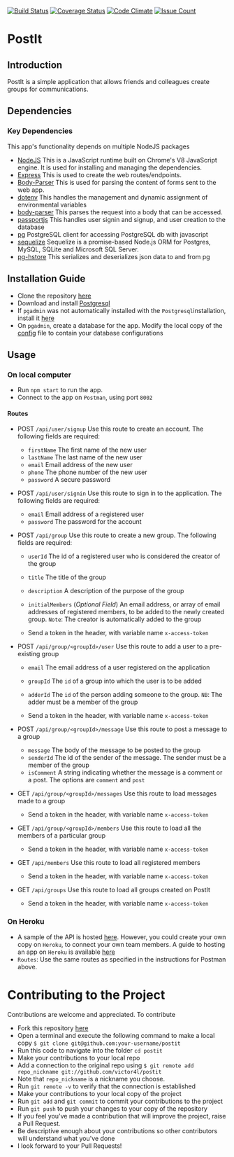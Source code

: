 [![Build Status](https://travis-ci.org/victor4l/PostIt.svg?branch=develop)](https://travis-ci.org/victor4l/PostIt)
[![Coverage Status](https://coveralls.io/repos/github/victor4l/PostIt/badge.svg?branch=setup%2Ftests)](https://coveralls.io/github/victor4l/PostIt?branch=setup%2Ftests)
[![Code Climate](https://codeclimate.com/github/victor4l/PostIt/badges/gpa.svg)](https://codeclimate.com/github/victor4l/PostIt)
[![Issue Count](https://codeclimate.com/github/victor4l/PostIt/badges/issue_count.svg)](https://codeclimate.com/github/victor4l/PostIt)

# PostIt

## Introduction 
PostIt is a simple application that allows friends and colleagues create groups for communications. 
## Dependencies

### Key Dependencies
 This app's functionality depends on multiple NodeJS packages
* [NodeJS](https://nodejs.org/) This is a JavaScript runtime built on Chrome's V8 JavaScript engine. It is used for installing and managing the dependencies.
* [Express](https://expressjs.com/) This is used to create the web routes/endpoints.
* [Body-Parser](https://www.npmjs.com/package/body-parser) This is used for parsing the content of forms sent to the web app.
* [dotenv](https://www.npmjs.com/package/dotenv) This handles the management and dynamic assignment of environmental variables
* [body-parser](https://www.npmjs.com/package/body-parser) This parses the request into a body that can be accessed.
* [passportjs](passportjs.org) This handles user signin and signup, and user creation to the database
* [pg](https://www.npmjs.com/package/pg) PostgreSQL client for accessing PostgreSQL db with javascript
* [sequelize](https://www.npmjs.com/package/sequelize) Sequelize is a promise-based Node.js ORM for Postgres, MySQL, SQLite and Microsoft SQL Server.
* [pg-hstore](https://www.npmjs.com/package/pg-hstore) This serializes and deserializes json data to and from pg 

## Installation Guide
* Clone the repository [here](www.github.com/victor4l/postit)
* Download and install [Postgresql](https://www.postgresql.org/download/)
* If `pgadmin` was not automatically installed with the `Postgresql`installation, install it [here](https://www.pgadmin.org/)
* On `pgadmin`, create a database for the app. Modify the local copy of the [config](https://github.com/victor4l/PostIt/blob/develop/server/config/config.json) file to contain your database configurations

## Usage

### On local computer 
* Run `npm start` to run the app.
* Connect to the app on `Postman`, using port `8002`
#### Routes
* POST `/api/user/signup` Use this route to create an account. The following fields are required:
  * `firstName` The first name of the new user
  * `lastName`  The last name of the new user
  * `email`     Email address of the new user
  *  `phone`  The phone number of the new user
  * `password` A secure password

* POST `/api/user/signin` Use this route to sign in to the application. The following fields are required:
  * `email`     Email address of a registered user
  * `password` The password for the account

* POST `/api/group` Use this route to create a new group. The following fields are required:
  * `userId` The id of a registered user who is considered the creator of the group
  * `title`  The title of the group
  * `description`     A description of the purpose of the group
  * `initialMembers` (_Optional Field_) An email address, or array of email addresses of registered members, to be added to the newly created group. `Note`: The creator is automatically added to the group
  
  * Send a token in the header, with variable name `x-access-token`

* POST `/api/group/<groupId>/user` Use this route to add a user to a pre-existing group
  * `email` The email address of a user registered on the application
  * `groupId` The `id` of a group into which the user is to be added 
  * `adderId` The `id` of the person adding someone to the group. `NB`: The adder must be a member of the group

  * Send a token in the header, with variable name `x-access-token`

* POST `/api/group/<groupId>/message` Use this route to post a message to a group
  * `message` The body of the message to be posted to the group
  * `senderId` The id of the sender of the message. The sender must be a member of the group
  * `isComment` A string indicating whether the message is a comment or a post. The options are `comment` and `post` 

* GET `/api/group/<groupId>/messages` Use this route to load messages made to a group
  * Send a token in the header, with variable name `x-access-token`
* GET `/api/group/<groupId>/members` Use this route to load all the members of a particular group
  * Send a token in the header, with variable name `x-access-token`
* GET `/api/members` Use this route to load all registered members
  * Send a token in the header, with variable name `x-access-token`
* GET `/api/groups` Use this route to load all groups created on PostIt
  * Send a token in the header, with variable name `x-access-token`


### On Heroku
* A sample of the API is hosted [here](https://postit-api-victor.herokuapp.com/). However, you could create your own copy on `Heroku`, to connect your own team members. A guide to hosting an app on 
`Heroku` is available [here](https://devcenter.heroku.com/articles/getting-started-with-nodejs#introduction)
* `Routes`: Use the same routes as specified in the instructions for Postman above.


# Contributing to the Project
Contributions are welcome and appreciated. To contribute
* Fork this repository [here](https://github.com/victor4l/postit)
* Open a terminal and execute the following command to make a local copy
`$ git clone git@github.com:your-username/postit`
* Run this code to navigate into the folder `cd postit`
* Make your contributions to your local repo
* Add a connection to the original repo using
`$ git remote add repo_nickname git://github.com/victor4l/postit`
* Note that `repo_nickname` is a nickname you choose.
* Run `git remote -v` to verify that the connection is established
* Make your contributions to your local copy of the project
* Run `git add` and `git commit` to commit your contributions to the project
* Run `git push` to push your changes to your copy of the repository
* If you feel you've made a contribution that will improve the project, raise a Pull Request.
* Be descriptive enough about your contributions so other contributors will understand what you've done
* I look forward to your Pull Requests!
